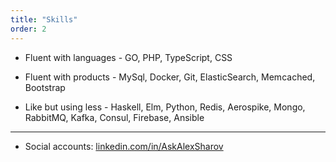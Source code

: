 ```yaml
---
title: "Skills"
order: 2
---
```


* Fluent with languages - GO, PHP, TypeScript, CSS

* Fluent with products - MySql, Docker, Git, ElasticSearch, Memcached, Bootstrap

* Like but using less - Haskell, Elm, Python, Redis, Aerospike, Mongo, RabbitMQ, Kafka, Consul, Firebase, Ansible

---

* Social accounts: [linkedin.com/in/AskAlexSharov](https://www.linkedin.com/in/AskAlexSharov)
